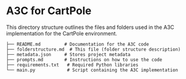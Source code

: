 
# A3C for CartPole

This directory structure outlines the files and folders used in the A3C implementation for the CartPole environment.


```
├── README.md         # Documentation for the A3C code
├── folderstructure.md  # This file (folder structure description)
├── metadata.json     # Stores project metadata
├── prompts.md        # Instructions on how to use the code
├── requirements.txt   # Required Python libraries
└── main.py            # Script containing the A3C implementation

